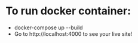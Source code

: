 # To run docker container:

- docker-compose up --build
- Go to http://localhost:4000 to see your live site!
